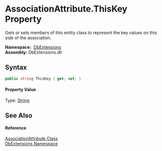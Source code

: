 AssociationAttribute.ThisKey Property
=====================================
Gets or sets members of this entity class to represent the key values on this side of the association.

  **Namespace:**  [DbExtensions][1]  
  **Assembly:** DbExtensions.dll

Syntax
------

```csharp
public string ThisKey { get; set; }
```

#### Property Value
Type: [String][2]

See Also
--------

#### Reference
[AssociationAttribute Class][3]  
[DbExtensions Namespace][1]  

[1]: ../README.md
[2]: https://docs.microsoft.com/dotnet/api/system.string
[3]: README.md